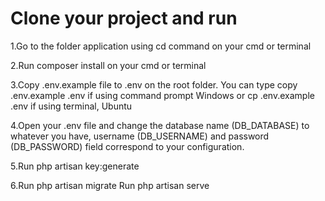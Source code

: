 # Clone your project and run

1.Go to the folder application using cd command on your cmd or terminal

2.Run composer install on your cmd or terminal

3.Copy .env.example file to .env on the root folder. You can type copy .env.example .env if using command prompt Windows or cp .env.example .env if using terminal, Ubuntu

4.Open your .env file and change the database name (DB_DATABASE) to whatever you have, username (DB_USERNAME) and password (DB_PASSWORD) field correspond to your configuration.

5.Run php artisan key:generate

6.Run php artisan migrate
Run php artisan serve
